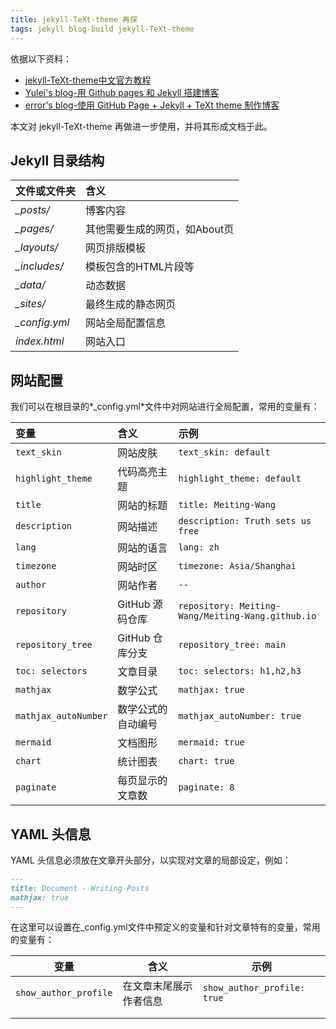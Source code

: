 ```yaml
---
title: jekyll-TeXt-theme 再探
tags: jekyll blog-build jekyll-TeXt-theme
---
```


依据以下资料：

- [jekyll-TeXt-theme中文官方教程](https://kitian616.github.io/jekyll-TeXt-theme/docs/zh/quick-start)
- [Yulei's blog-用 Github pages 和 Jekyll 搭建博客](https://yuleii.github.io/2020/06/09/build-blog-with-github-pages-and-jekyll.html)
- [error's blog-使用 GitHub Page + Jekyll + TeXt theme 制作博客](https://zhuanlan.zhihu.com/p/385384830)

本文对 jekyll-TeXt-theme 再做进一步使用，并将其形成文档于此。

<!--more-->

## Jekyll 目录结构

| 文件或文件夹  | 含义                          |
| :------------ | :---------------------------- |
| *_posts/*     | 博客内容                      |
| *_pages/*     | 其他需要生成的网页，如About页 |
| *_layouts/*   | 网页排版模板                  |
| *_includes/*  | 模板包含的HTML片段等          |
| *_data/*      | 动态数据                      |
| *_sites/*     | 最终生成的静态网页            |
| *_config.yml* | 网站全局配置信息              |
| *index.html*  | 网站入口                      |

## 网站配置

我们可以在根目录的*_config.yml*文件中对网站进行全局配置，常用的变量有：

| 变量                 | 含义               | 示例                                              |
| :------------------- | :----------------- | :------------------------------------------------ |
| `text_skin`          | 网站皮肤           | `text_skin: default`                              |
| `highlight_theme`    | 代码高亮主题       | `highlight_theme: default`                        |
| `title`              | 网站的标题         | `title: Meiting-Wang`                             |
| `description`        | 网站描述           | `description: Truth sets us free`                 |
| `lang`               | 网站的语言         | `lang: zh`                                        |
| `timezone`           | 网站时区           | `timezone: Asia/Shanghai`                         |
| `author`             | 网站作者           | `--`                                              |
| `repository`         | GitHub 源码仓库    | `repository: Meiting-Wang/Meiting-Wang.github.io` |
| `repository_tree`    | GitHub 仓库分支    | `repository_tree: main`                           |
| `toc: selectors`     | 文章目录           | `toc: selectors: h1,h2,h3`                        |
| `mathjax`            | 数学公式           | `mathjax: true`                                   |
| `mathjax_autoNumber` | 数学公式的自动编号 | `mathjax_autoNumber: true`                        |
| `mermaid`            | 文档图形           | `mermaid: true`                                   |
| `chart`              | 统计图表           | `chart: true`                                     |
| `paginate`           | 每页显示的文章数   | `paginate: 8`                                     |

## YAML 头信息

YAML 头信息必须放在文章开头部分，以实现对文章的局部设定，例如：

```markdown
---
title: Document - Writing Posts
mathjax: true
---
```

在这里可以设置在_config.yml文件中预定义的变量和针对文章特有的变量，常用的变量有：

| 变量                  | 含义                   | 示例                        |
| --------------------- | ---------------------- | --------------------------- |
| `show_author_profile` | 在文章末尾展示作者信息 | `show_author_profile: true` |
|                       |                        |                             |
|                       |                        |                             |



